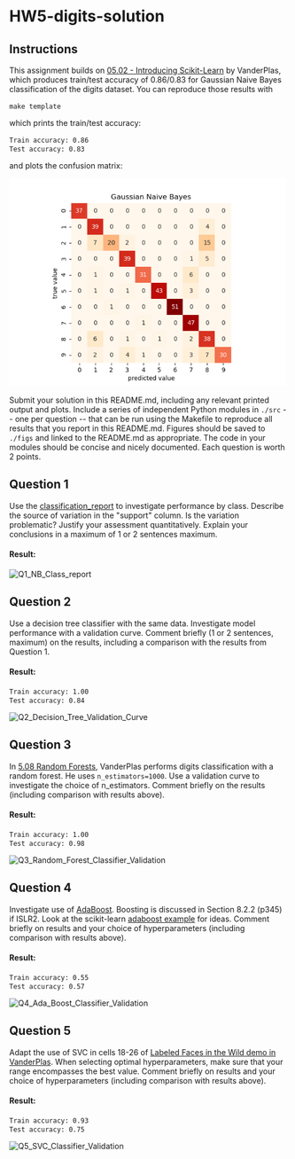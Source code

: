 # HW5-digits-solution

## Instructions

This assignment builds on
[05.02 - Introducing Scikit-Learn](https://github.com/jakevdp/PythonDataScienceHandbook/blob/master/notebooks/05.02-Introducing-Scikit-Learn.ipynb) by VanderPlas, which produces train/test accuracy of 0.86/0.83 for Gaussian Naive Bayes
classification of the digits dataset.
You can reproduce those results with
```
make template
```
which prints the train/test accuracy:
```
Train accuracy: 0.86
Test accuracy: 0.83
```
and plots the confusion matrix:

<img src="figs/template.png" width="500px">

Submit your solution in this README.md, including any relevant printed output and plots. 
Include a series of independent Python modules in `./src` -- one per question -- that can be run using the 
Makefile to reproduce all results that you report in this README.md. 
Figures should be saved to `./figs` and linked to the README.md as appropriate.
The code in your modules should be concise and nicely documented.
Each question is worth 2 points. 

## Question 1

Use the [classification_report](https://scikit-learn.org/stable/modules/generated/sklearn.metrics.classification_report.html) to investigate performance by class.
Describe the source of variation in the "support" column.
Is the variation problematic? Justify your assessment quantitatively.
Explain your conclusions in a maximum of 1 or 2 sentences maximum.

#### Result:

![Q1_NB_Class_report](https://user-images.githubusercontent.com/45035308/207872974-d3cb3904-8710-48f0-b032-80ab1eb3c618.png)


## Question 2

Use a decision tree classifier with the same data.
Investigate model performance with a validation curve.
Comment briefly (1 or 2 sentences, maximum) on the results, including a comparison with the results from Question 1.

#### Result:
```
Train accuracy: 1.00
Test accuracy: 0.84
```
![Q2_Decision_Tree_Validation_Curve](https://user-images.githubusercontent.com/45035308/207873136-0fe5c1bc-e8e6-4e70-b429-6a22ad78cc62.png)


## Question 3

In [5.08 Random Forests](https://github.com/jakevdp/PythonDataScienceHandbook/blob/master/notebooks/05.08-Random-Forests.ipynb), VanderPlas performs digits classification with a random forest.
He uses `n_estimators=1000`.
Use a validation curve to investigate the choice of n_estimators.
Comment briefly on the results (including comparison with results above).

#### Result:
```
Train accuracy: 1.00
Test accuracy: 0.98
```
![Q3_Random_Forest_Classifier_Validation](https://user-images.githubusercontent.com/45035308/207873174-9babbd12-45b9-4136-a107-eb0c58e6fcd0.png)


## Question 4

Investigate use of
[AdaBoost](https://scikit-learn.org/stable/modules/generated/sklearn.ensemble.AdaBoostClassifier.html).
Boosting is discussed in Section 8.2.2 (p345) if ISLR2.
Look at the scikit-learn
[adaboost example](https://scikit-learn.org/stable/auto_examples/ensemble/plot_adaboost_hastie_10_2.html) for ideas.
Comment briefly on results and your choice of hyperparameters (including comparison with results above).

#### Result:
```
Train accuracy: 0.55
Test accuracy: 0.57
```
![Q4_Ada_Boost_Classifier_Validation](https://user-images.githubusercontent.com/45035308/207873211-667af76b-85ea-472d-807a-117c94d7b766.png)


## Question 5

Adapt the use of SVC in cells 18-26 of
[Labeled Faces in the Wild demo in VanderPlas](https://github.com/jakevdp/PythonDataScienceHandbook/blob/master/notebooks/05.07-Support-Vector-Machines.ipynb).
When selecting optimal hyperparameters, make sure that your range encompasses the
best value.
Comment briefly on results and your choice of hyperparameters (including comparison with results above).

#### Result:
```
Train accuracy: 0.93
Test accuracy: 0.75
```
![Q5_SVC_Classifier_Validation](https://user-images.githubusercontent.com/45035308/207873243-544ac9e0-fe27-41dd-bd2f-f92421003afd.png)


